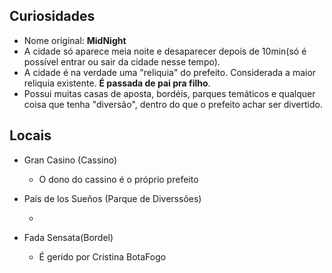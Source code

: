 ## Curiosidades

- Nome original: **MidNight**
- A cidade só aparece meia noite e desaparecer depois de 10min(só é possível entrar ou sair da cidade nesse tempo).
- A cidade é na verdade uma "reliquia" do prefeito. Considerada a maior reliquia existente. **É passada de pai pra filho**.
- Possui muitas casas de aposta, bordéis, parques temáticos e qualquer coisa que tenha "diversão", dentro do que o prefeito achar ser divertido.

## Locais

- Gran Casino (Cassino)

  - O dono do cassino é o próprio prefeito

- País de los Sueños (Parque de Diverssões)

  -

- Fada Sensata(Bordel)

  - É gerido por Cristina BotaFogo
